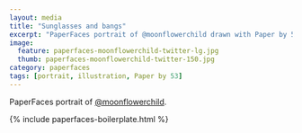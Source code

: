 ```yaml
---
layout: media
title: "Sunglasses and bangs"
excerpt: "PaperFaces portrait of @moonflowerchild drawn with Paper by 53 on an iPad."
image: 
  feature: paperfaces-moonflowerchild-twitter-lg.jpg
  thumb: paperfaces-moonflowerchild-twitter-150.jpg
category: paperfaces
tags: [portrait, illustration, Paper by 53]
---
```


PaperFaces portrait of [@moonflowerchild](http://twitter.com/moonflowerchild).

{% include paperfaces-boilerplate.html %}